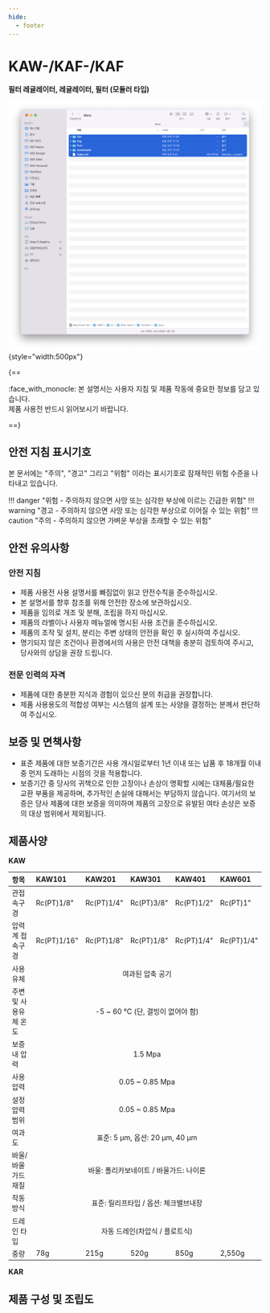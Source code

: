 ```yaml
---
hide:
  - footer
---
```

# KAW-/KAF-/KAF
**필터 레귤레이터, 레귤레이터, 필터 (모듈러 타입)**

![KAW-Image](../../img/sample.png){style="width:500px"}

{==

:face_with_monocle:
본 설명서는 사용자 지침 및 제품 작동에 중요한 정보를 담고 있습니다.
<br>제품 사용전 반드시 읽어보시기 바랍니다.

==}


## 안전 지침 표시기호
본 문서에는 "주의", "경고" 그리고 "위험" 이라는 표시기호로 잠재적인 위험 수준을 나타내고 있습니다.

!!! danger "위험 - 주의하지 않으면 사망 또는 심각한 부상에 이르는 긴급한 위험"
!!! warning "경고 - 주의하지 않으면 사망 또는 심각한 부상으로 이어질 수 있는 위험"
!!! caution "주의 - 주의하지 않으면 가벼운 부상을 초래할 수 있는 위험"

## 안전 유의사항

### 안전 지침
* 제품 사용전 사용 설명서를 빠짐없이 읽고 안전수칙을 준수하십시오.
* 본 설명서를 향후 참조를 위해 안전한 장소에 보관하십시오.
* 제품을 임의로 개조 및 분해, 조립을 하지 마십시오.
* 제품의 라벨이나 사용자 메뉴얼에 명시된 사용 조건을 준수하십시오.
* 제품의 조작 및 설치, 분리는 주변 상태의 안전을 확인 후 실시하여 주십시오.
* 명기되지 않은 조건이나 환경에서의 사용은 안전 대책을 충분히 검토하여 주시고, 당사와의 상담을 권장 드립니다. 

### 전문 인력의 자격
* 제품에 대한 충분한 지식과 경험이 있으신 분의 취급을 권장합니다.
* 제품 사용용도의 적합성 여부는 시스템의 설계 또는 사양을 결정하는 분께서 판단하여 주십시오.

## 보증 및 면책사항
* 표준 제품에 대한 보증기간은 사용 개시일로부터 1년 이내 또는 납품 후 18개월 이내 중 먼저 도래하는 시점의 것을 적용합니다.
* 보증기간 중 당사의 귀책으로 인한 고장이나 손상이 명확할 시에는 대체품/필요한 교환 부품을 제공하며, 추가적인 손실에 대해서는 부담하지 않습니다. 여기서의 보증은 당사 제품에 대한 보증을 의미하며 제품의 고장으로 유발된 여타 손상은 보증의 대상 범위에서 제외됩니다. 

## 제품사양

**KAW**
<div class="md-typeset__scrollwrap"><div class="md-typeset__table"><table>
<thead>
<tr>
<th align="left">항목</th>
<th align="left">KAW101</th>
<th align="left">KAW201</th>
<th align="left">KAW301</th>
<th align="left">KAW401</th>
<th align="left">KAW601</th>
</tr>
</thead>
<tbody>
<tr>
<td align="left">관접속구경</td>
<td align="left">Rc(PT)1/8"</td>
<td align="left">Rc(PT)1/4"</td>
<td align="left">Rc(PT)3/8"</td>
<td align="left">Rc(PT)1/2"</td>
<td align="left">Rc(PT)1"</td>
</tr>
<tr>
<td align="left">압력계 접속구경</td>
<td align="left">Rc(PT)1/16"</td>
<td align="left">Rc(PT)1/8"</td>
<td align="left">Rc(PT)1/8"</td>
<td align="left">Rc(PT)1/4"</td>
<td align="left">Rc(PT)1/4"</td>
</tr>
<tr>
<td align="left">사용 유체</td>
<td align="center" colspan="5">여과된 압축 공기</td>
</tr>
<tr>
<td align="left">주변 및 사용유체 온도</td>
<td align="center" colspan="5">-5 ~ 60 ℃ (단, 결빙이 없어야 함)</td>
</tr>
<tr>
<td align="left">보증내 압력</td>
<td align="center" colspan="5">1.5 Mpa</td>
</tr>
<tr>
<td align="left">사용압력</td>
<td align="center" colspan="5">0.05 ~ 0.85 Mpa</td>
</tr>
<tr>
<td align="left">설정압력범위</td>
<td align="center" colspan="5">0.05 ~ 0.85 Mpa</td>
</tr>
<tr>
<td align="left">여과도</td>
<td align="center" colspan="5">표준: 5 μm, 옵션: 20 μm, 40 μm</td>
</tr>
<tr>
<td align="left">바울/바울가드 재질</td>
<td align="center" colspan="5">바울: 폴리카보네이트 / 바울가드: 나이론</td>
</tr>
<tr>
<td align="left">작동 방식</td>
<td align="center" colspan="5">표준: 릴리프타입 / 옵션: 체크밸브내장</td>
</tr>
<tr>
<td align="left">드레인 타입</td>
<td align="center" colspan="5">자동 드레인(차압식 / 플로트식)</td>
</tr>
<tr>
<td align="left">중량</td>
<td align="left">78g</td>
<td align="left">215g</td>
<td align="left">520g</td>
<td align="left">850g</td>
<td align="left">2,550g</td>
</tr>
</tbody>
</table></div></div>

<!--
| 항목                  | KAW101                                              | KAW201     | KAW301     | KAW401     | KAW601     |
| :-------------------- | :-------------------------------------------------- | :--------- | :--------- | :--------- | :--------- |
| 관접속구경            | Rc(PT)1/8"                                          | Rc(PT)1/4" | Rc(PT)3/8" | Rc(PT)1/2" | Rc(PT)1"   |
| 압력계 접속구경       | Rc(PT)1/16"                                         | Rc(PT)1/8" | Rc(PT)1/8" | Rc(PT)1/4" | Rc(PT)1/4" |
| 사용 유체             | 여과된 압축 공기  {colspan=5}                       |            |            |            |            |
| 주변 및 사용유체 온도 | -5 ~ 60 ℃ (단, 결빙이 없어야 함)  {colspan=5}       |            |            |            |            |
| 보증내 압력           | 1.5 Mpa  {colspan=5}                                |            |            |            |            |
| 사용압력              | 0.05 ~ 0.85 Mpa {colspan=5}                         |            |            |            |            |
| 설정압력범위          | 0.05 ~ 0.85 Mpa {colspan=5}                         |            |            |            |            |
| 여과도                | 표준: 5 μm, 옵션: 20 μm, 40 μm {colspan=5}          |            |            |            |            |
| 바울/바울가드 재질    | 바울: 폴리카보네이트 / 바울가드: 나이론 {colspan=5} |            |            |            |            |
| 작동 방식             | 표준: 릴리프타입 / 옵션: 체크밸브내장  {colspan=5}  |            |            |            |            |
| 드레인 타입           | 자동 드레인(차압식 / 플로트식)  {colspan=5}         |            |            |            |            |
| 중량                  | 78g                                                 | 215g       | 520g       | 850g       | 2,550g     |
-->

**KAR**



## 제품 구성 및 조립도